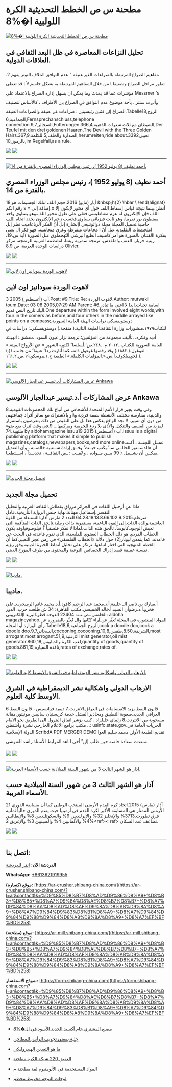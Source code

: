 # مطحنة س ص الخطط التحديثية الكرة اللولبية ا�%8

<a href="https://swt.shibang-china.com/?l=ar&img&k=%D9%85%D8%B7%D8%AD%D9%86%D8%A9+%D8%B3+%D8%B5+%D8%A7%D9%84%D8%AE%D8%B7%D8%B7+%D8%A7%D9%84%D8%AA%D8%AD%D8%AF%D9%8A%D8%AB%D9%8A%D8%A9+%D8%A7%D9%84%D9%83%D8%B1%D8%A9+%D8%A7%D9%84%D9%84%D9%88%D9%84%D8%A8%D9%8A%D8%A9+%D8%A7%EF%BF%BD%258" target="_blank">![مطحنة س ص الخطط التحديثية الكرة اللولبية ا�%8](http://static.shibang-china.com/all-800x300/1118.jpg)</a>

## تحليل النزاعات المعاصرة في ظل البعد الثقافي في العلاقات الدولية.
.2 ﻣﻔﺎﻫﻴﻢ ﺍﻟﺼﺮﺍﻉ ﺍﳌﺮﺗﺒﻄﺔ ﺑﺎﻟﺼﺮﺍﻋﺎﺕ ﺍﻟﻐﲑ ﻋﻨﻴﻔﺔ &quot; ﻋﺪﻡ ﺍﻟﺘﻮﺍﻓﻖ ﺍﳋﻼﻑ ﺍﻟﺘﻮﺗﺮ ﻳﻔﻬﻢ ﺗﻄﻮﺭ ﻣﺮﺍﺣﻞ ﺍﻟﺼﺮﺍﻉ ﻭﺗﺼﻨﻴﻔﺎ ﺎ ﻣﻦ ﺧﻼﻝ ﺍﳌﻔﺎﻫﻴﻢ ﺍﳌﺮﺗﺒﻄﺔ ﺑﻪ ﺑﺸﻜﻞ ﺣﺎﺳﻢ ﻷ ﺎ ﻗﺪ ﺗﻌﻄﻲ ﻣﺆﺷﺮﺍﺕ ﻋﻤﺎ ﻗﺪ ﳛﺪﺙ ﻭﻣﺎ ﳝﻜﻦ ﺍﻥ ﻳﺴﻬﻞ ﺇﺩﺍﺭﺓ ﺍﻟﺼﺮﺍﻉ.ﺑﺎﻻﻋﺘﻤﺎﺩ ﻋﻠﻰ Messmer &#39;s ﻭﺃﻟﱪﺕ ﺳﺘﺘﺮ ، ﻳﺄﺧﺬ ﻣﻮﺿﻮﻉ ﻋﺪﻡ ﺍﻟﺘﻮﺍﻓﻖ ﰲ ﺍﻟﺼﺮﺍﻉ ﺑﲔ ﺍﻷﻃﺮﺍﻑ ، ﻛﺎﻷﺳﺎﺱ ﻟﺘﺼﻨﻴﻒ ﺍﻟﺼﺮﺍﻉ ﺇﱃ ﻓﺌﺘﲔ ﺭﺋﻴﺴﻴﺘﲔ : ﺻﺮﺍﻋﺎﺕ ﻏﲑ ﻋﻨﻴﻔﺔ ﻭﺍﻟﺼﺮﺍﻋﺎﺕ ﺍﻟﻌﻨﻴﻔﺔ.Tabelle18,الروح الجماعية,6,Fernsprechanschluss,telephone connection.9,السجائر,7,Fütterungen.366,الشيطان مع ثلاث شعرات الذهبية,4,Der Teufel mit den drei goldenen Haaren,The Devil with the Three Golden Hairs.367,الصدارة والخلف,5.للكلمة,9,herumreiten,ride about.3392,تعبير بالرموز,10,im Regelfall,as a rule.


<a href="https://whatsapp.shibangsoft.com/WhatsApp.php" target="_blank" title="WhatsApp">![](http://static.shibang-china.com/icon/whatsapp.png)</a> <a href="https://swt.shibang-china.com/?l=ar&icon&k=%D9%85%D8%B7%D8%AD%D9%86%D8%A9+%D8%B3+%D8%B5+%D8%A7%D9%84%D8%AE%D8%B7%D8%B7+%D8%A7%D9%84%D8%AA%D8%AD%D8%AF%D9%8A%D8%AB%D9%8A%D8%A9+%D8%A7%D9%84%D9%83%D8%B1%D8%A9+%D8%A7%D9%84%D9%84%D9%88%D9%84%D8%A8%D9%8A%D8%A9+%D8%A7%EF%BF%BD%258" target="_blank">![](http://static.shibang-china.com/icon/chat-ar.png)</a>

---

<a href="https://swt.shibang-china.com/?l=ar&img&k=%D9%85%D8%B7%D8%AD%D9%86%D8%A9+%D8%B3+%D8%B5+%D8%A7%D9%84%D8%AE%D8%B7%D8%B7+%D8%A7%D9%84%D8%AA%D8%AD%D8%AF%D9%8A%D8%AB%D9%8A%D8%A9+%D8%A7%D9%84%D9%83%D8%B1%D8%A9+%D8%A7%D9%84%D9%84%D9%88%D9%84%D8%A8%D9%8A%D8%A9+%D8%A7%EF%BF%BD%258" target="_blank">![أحمد نظيف (8 يوليو 1952 )، رئيس مجلس الوزراء المصري بالفترة من 14.](http://static.shibang-china.com/all-800x300/1470.jpg)</a>

## أحمد نظيف (8 يوليو 1952 )، رئيس مجلس الوزراء المصري بالفترة من 14.
18 أيار (مايو) 2016.حجم اللف لتلك الجسيمات هو &amp;nbsp;ħ{2} \hbar \\ \end{alignat} رقم الكم s =.أنظر:.بينما نتيجة قياس إسقاط اللف حول أي محور لايكون إلا ±.إضافة إلى اللف فإن الإلكترون له عزم مغناطيسي فعلي على طول محور اللف.وهو يساوي واحد مغنطون بور تقريبا، وهو ثابت فيزيائي يساوي.فحسب زخم الإلكترون يحدد اتجاه اللف خاصية.تحميل المجلة مجلة ذواتوتنبغي اإلشارة إىل أنّ الفكر الرباغاميت نظر إىل املجتمعات التقليدية عىل أنّ ا مجاعات منفرطة وغري متجانسة، فهو فكر ال يعنى بفكرة.االفتتان بالصورة هو أمر كامنيف الطبع البرشي،ألنّهخملوق عىل الصورة )آية س.19ـ رينيه جريار، العنف واملقدس، ترمجة سمرية ريشا، املنظمة العربية للرتمجة، مركز دراسات الوحدة العربية، ص 8.9 Olivier.


<a href="https://whatsapp.shibangsoft.com/WhatsApp.php" target="_blank" title="WhatsApp">![](http://static.shibang-china.com/icon/whatsapp.png)</a> <a href="https://swt.shibang-china.com/?l=ar&icon&k=%D9%85%D8%B7%D8%AD%D9%86%D8%A9+%D8%B3+%D8%B5+%D8%A7%D9%84%D8%AE%D8%B7%D8%B7+%D8%A7%D9%84%D8%AA%D8%AD%D8%AF%D9%8A%D8%AB%D9%8A%D8%A9+%D8%A7%D9%84%D9%83%D8%B1%D8%A9+%D8%A7%D9%84%D9%84%D9%88%D9%84%D8%A8%D9%8A%D8%A9+%D8%A7%EF%BF%BD%258" target="_blank">![](http://static.shibang-china.com/icon/chat-ar.png)</a>

---

<a href="https://swt.shibang-china.com/?l=ar&img&k=%D9%85%D8%B7%D8%AD%D9%86%D8%A9+%D8%B3+%D8%B5+%D8%A7%D9%84%D8%AE%D8%B7%D8%B7+%D8%A7%D9%84%D8%AA%D8%AD%D8%AF%D9%8A%D8%AB%D9%8A%D8%A9+%D8%A7%D9%84%D9%83%D8%B1%D8%A9+%D8%A7%D9%84%D9%84%D9%88%D9%84%D8%A8%D9%8A%D8%A9+%D8%A7%EF%BF%BD%258" target="_blank">![لاهوت الوردة سودانيز اون لاين](http://static.shibang-china.com/all-800x300/1080.jpg)</a>

## لاهوت الوردة سودانيز اون لاين
3 آب (أغسطس) 2005.Post: #9.Title: Re: لاهوت الوردة.Author: mutwakil toum.Date: 03 08 2005,07:29 AM Parent: #6.اسامة.تحيات.ابدا لا اعني ما تبادر اليك.تاريخ النص قديم.One departure within the form involved eight words,with four in the comers as before,and four others in the middle arrayed like points on a compass;.دوستويفسكي دراسات الهيئة العامة السورية للكتاب١٩٧٩.ﻣﻨﺸﻮﺭﺍﺕ ﻭﺯﺍﺭﺓ ﺍﻟﺜﻘﺎﻓﺔ.ﺍﻟﻄﺒﻌﺔ ﺍﻟﺜﺎﻧﻴﺔ.(.ﻣﻨﻘﺤﺔ.) ﺩﻭﺳﺘﻮﻳﻔﺴﻜﻲ.: ﺩﺭﺍﺳﺎﺕ ﰲ ﺃﺩﺑﻪ ﻭﻓﻜﺮﻩ. .ﺗﺄﻟﻴﻒ ﳎﻤﻮﻋﺔ ﻣﻦ ﺍﳌﺆﻟﻔﲔ؛.ﺗﺮﲨﺔ ﻧﺰﺍﺭ ﻋﻴﻮﻥ ﺍﻟﺴﻮﺩ. .ﺩﻣﺸﻖ.: ﺍﳍﻴ.ﺌﺔ ﺍﻟﻌﺎﻣﺔ ﺍﻟﺴﻮﺭﻳﺔ ﻟﻠﻜﺘـﺎﺏ،.٢٠١٢.ﻡ. .٢٤٨.ﺹ؛.ﺃﺴﺎﺴﺎﹰ ﻟﻜﺘﻴﺒﻪ ﺍﻟﺸﻬﻴﺭ.« ﻋﻥ ﺍﻷﺭﻭﺍح ﺍﻟﻤﻴﺘﺔ.» ﻟﻐﻭﻏﻭل.(.١٨٤٢.).ﻭﻗﺩ ﺭﻓﻀﻬﺎ ﻏﻭﻏﻭل ﺫﺍﺘﻪ، ﻜﻤﺎ ﺃﺜﺎﺭﺕ ﺭﺩﺍﹰ ﻋﻨﻴﻔﺎﹰ ﻤﻥ ﺠﺎﻨﺏ.١(.) ﺨﻭﻤﻴﺎﻜﻭﻑ.ﺁ.ﺱ.«.ﺍﻟﻤﺅﻟﻔﺎﺕ ﺍﻟﻜﺎﻤﻠﺔ.» ﺍﻟﻁﺒﻌﺔ ﺝ.١.ﻤﻭﺴﻜﻭ.١٩.ص.١٦١.٢(.).


<a href="https://whatsapp.shibangsoft.com/WhatsApp.php" target="_blank" title="WhatsApp">![](http://static.shibang-china.com/icon/whatsapp.png)</a> <a href="https://swt.shibang-china.com/?l=ar&icon&k=%D9%85%D8%B7%D8%AD%D9%86%D8%A9+%D8%B3+%D8%B5+%D8%A7%D9%84%D8%AE%D8%B7%D8%B7+%D8%A7%D9%84%D8%AA%D8%AD%D8%AF%D9%8A%D8%AB%D9%8A%D8%A9+%D8%A7%D9%84%D9%83%D8%B1%D8%A9+%D8%A7%D9%84%D9%84%D9%88%D9%84%D8%A8%D9%8A%D8%A9+%D8%A7%EF%BF%BD%258" target="_blank">![](http://static.shibang-china.com/icon/chat-ar.png)</a>

---

<a href="https://swt.shibang-china.com/?l=ar&img&k=%D9%85%D8%B7%D8%AD%D9%86%D8%A9+%D8%B3+%D8%B5+%D8%A7%D9%84%D8%AE%D8%B7%D8%B7+%D8%A7%D9%84%D8%AA%D8%AD%D8%AF%D9%8A%D8%AB%D9%8A%D8%A9+%D8%A7%D9%84%D9%83%D8%B1%D8%A9+%D8%A7%D9%84%D9%84%D9%88%D9%84%D8%A8%D9%8A%D8%A9+%D8%A7%EF%BF%BD%258" target="_blank">![عرض المشاركات أ.د.تيسير عبدالجبار الآلوسي Ankawa](http://static.shibang-china.com/all-800x300/902.jpg)</a>

## عرض المشاركات أ.د.تيسير عبدالجبار الآلوسي Ankawa
8.وفي وقت يجيز قرار الأمم المتحدة للأشخاص من أتباع تلك المجموعات القومية والدينية، ممارسة مختلف الأنشطة بصفة فردية و\أو بالاشتراك مع سائر أفراد جماعتهم، من دون أي تمييز، لا نجد الواقع يعكس هذا بل على النقيض من ذلك يتعرضون باستمرار لمزيد من العسف والتنكيل والأذى بلا ردع للجريمة ومركبيها… 9.في وقت تُترك بقع ضوء ملتهبة.74 by aldohamagazine issuu19 آب (أغسطس) 2015.Issuu is a digital publishing platform that makes it simple to publish magazines,catalogs,newspapers,books,and more online.عمــل اللجنــة ، أكــد أن «الدســتور الحالــي سـ ُـيكَتب حيــث َّ وفــق إرادة شــعبية خالصــة ، وأن التعديل يمكــن أن يشــمل ٪ 99 مــن مــواده ، وعّقــب : ـص الثقافــة ، تحديــداً ، اســتطعنا.


<a href="https://whatsapp.shibangsoft.com/WhatsApp.php" target="_blank" title="WhatsApp">![](http://static.shibang-china.com/icon/whatsapp.png)</a> <a href="https://swt.shibang-china.com/?l=ar&icon&k=%D9%85%D8%B7%D8%AD%D9%86%D8%A9+%D8%B3+%D8%B5+%D8%A7%D9%84%D8%AE%D8%B7%D8%B7+%D8%A7%D9%84%D8%AA%D8%AD%D8%AF%D9%8A%D8%AB%D9%8A%D8%A9+%D8%A7%D9%84%D9%83%D8%B1%D8%A9+%D8%A7%D9%84%D9%84%D9%88%D9%84%D8%A8%D9%8A%D8%A9+%D8%A7%EF%BF%BD%258" target="_blank">![](http://static.shibang-china.com/icon/chat-ar.png)</a>

---

<a href="https://swt.shibang-china.com/?l=ar&img&k=%D9%85%D8%B7%D8%AD%D9%86%D8%A9+%D8%B3+%D8%B5+%D8%A7%D9%84%D8%AE%D8%B7%D8%B7+%D8%A7%D9%84%D8%AA%D8%AD%D8%AF%D9%8A%D8%AB%D9%8A%D8%A9+%D8%A7%D9%84%D9%83%D8%B1%D8%A9+%D8%A7%D9%84%D9%84%D9%88%D9%84%D8%A8%D9%8A%D8%A9+%D8%A7%EF%BF%BD%258" target="_blank">![تحميل مجلة الجديد](http://static.shibang-china.com/all-800x300/63.jpg)</a>

## تحميل مجلة الجديد
ماذا عن أرخبيل اللغات في الجزائر.مرزاق بقطاش.الثقافة العربية والتحليل النفسي.إسماعيل مهنانة.نهاية جنس الرواية التاريخية.عادل ضرغام.64.28.18.13.8.66.102.9.2015 العدد 2 مارس آذار.االستبداد من القوة الغاشمة.والدة الذات.إلى القوة الناعمة، مستقوية بذات رملية.تالحق الذات المتأففة التي تعيش الوجود.كابوساً، تالحق هذه الذات.لماذا لا نفكر فلسفياً ؟ فيلوصوفياوقد يكون الخطاب الفردي هو ذلك الخطاب العضوي للفلسفة، الذي تقوم قاعدته في البحث عن قاعدته، كما يتمعن ليوتار(2) حول دلالة «الخطاب الفلسفي» في زمن عجز التعبير.كما أن الخطة المنهجية التي اختار اتباعها، ترتكز على تحليل أنماط الخبرة الدينية وفق رؤية نفسية عميقة قصد إدراك الخصائص النوعية والمحتوى من طرف المؤرخ الديني.


<a href="https://whatsapp.shibangsoft.com/WhatsApp.php" target="_blank" title="WhatsApp">![](http://static.shibang-china.com/icon/whatsapp.png)</a> <a href="https://swt.shibang-china.com/?l=ar&icon&k=%D9%85%D8%B7%D8%AD%D9%86%D8%A9+%D8%B3+%D8%B5+%D8%A7%D9%84%D8%AE%D8%B7%D8%B7+%D8%A7%D9%84%D8%AA%D8%AD%D8%AF%D9%8A%D8%AB%D9%8A%D8%A9+%D8%A7%D9%84%D9%83%D8%B1%D8%A9+%D8%A7%D9%84%D9%84%D9%88%D9%84%D8%A8%D9%8A%D8%A9+%D8%A7%EF%BF%BD%258" target="_blank">![](http://static.shibang-china.com/icon/chat-ar.png)</a>

---

<a href="https://swt.shibang-china.com/?l=ar&img&k=%D9%85%D8%B7%D8%AD%D9%86%D8%A9+%D8%B3+%D8%B5+%D8%A7%D9%84%D8%AE%D8%B7%D8%B7+%D8%A7%D9%84%D8%AA%D8%AD%D8%AF%D9%8A%D8%AB%D9%8A%D8%A9+%D8%A7%D9%84%D9%83%D8%B1%D8%A9+%D8%A7%D9%84%D9%84%D9%88%D9%84%D8%A8%D9%8A%D8%A9+%D8%A7%EF%BF%BD%258" target="_blank">![ماديبا.](http://static.shibang-china.com/all-800x300/71.jpg)</a>

## ماديبا.
أ.مبارك بن ناصر آل خليفة.أ.د.محمد عبد الرحيم كافود.أ.د.محمد غانم الرميحي.د.علي فخرو.أ.د.رضوان السيد.أ.خالد الخميسي.مكتب القاهرة: 34 ش طلعت حرب، الدور الخامس،.ص.ب.: 22404 الدوحة قطر.البريد اإللكتروني: aldoha magazineyahoo.المواد المنشورة في المجلة تُعبِّر عن.آراء كتّابها وال تُعبِّر بالضرورة عن رأي.الوزارة أو المجلة.Tabelle18,الروح الجماعية,6,cock a doodle doo,cock a doodle doo.9,السجائر,7,cocooning,cocooning.10,الشرنقة,8.50,طقس,8,most arrogant,most arrogant.51,عتبة,9,oil mist generator,oil mist generator.860,لعب الكرة والدبابيس,18,quantity of goods,quantity of goods.861,نافذة السيارة,19,rates of exchange,rates of.


<a href="https://whatsapp.shibangsoft.com/WhatsApp.php" target="_blank" title="WhatsApp">![](http://static.shibang-china.com/icon/whatsapp.png)</a> <a href="https://swt.shibang-china.com/?l=ar&icon&k=%D9%85%D8%B7%D8%AD%D9%86%D8%A9+%D8%B3+%D8%B5+%D8%A7%D9%84%D8%AE%D8%B7%D8%B7+%D8%A7%D9%84%D8%AA%D8%AD%D8%AF%D9%8A%D8%AB%D9%8A%D8%A9+%D8%A7%D9%84%D9%83%D8%B1%D8%A9+%D8%A7%D9%84%D9%84%D9%88%D9%84%D8%A8%D9%8A%D8%A9+%D8%A7%EF%BF%BD%258" target="_blank">![](http://static.shibang-china.com/icon/chat-ar.png)</a>

---

<a href="https://swt.shibang-china.com/?l=ar&img&k=%D9%85%D8%B7%D8%AD%D9%86%D8%A9+%D8%B3+%D8%B5+%D8%A7%D9%84%D8%AE%D8%B7%D8%B7+%D8%A7%D9%84%D8%AA%D8%AD%D8%AF%D9%8A%D8%AB%D9%8A%D8%A9+%D8%A7%D9%84%D9%83%D8%B1%D8%A9+%D8%A7%D9%84%D9%84%D9%88%D9%84%D8%A8%D9%8A%D8%A9+%D8%A7%EF%BF%BD%258" target="_blank">![الارهاب الدولي واشكالية نشر الديمقراطية في الشرق الاوسط كلية العلوم.](http://static.shibang-china.com/all-800x300/1047.jpg)</a>

## الارهاب الدولي واشكالية نشر الديمقراطية في الشرق الاوسط كلية العلوم.
6 قانون النفط يزيد الانقسامات في العراق.الانترنت.7 ديفيد فرانسيس ، قانون النفط العراقي الجديد.صعوبة التطبيق ومحاذير الفشل.خدمة كريستيان سانيس مونيتور.مقالة مسحوبة من الانترنت.8 زلماي خليلزاد ، كيف يؤشر اتفاق البترول الى الطريق نحو الامام ، مكتب برامج الاعلام الخارجي نشرة واشنطن.: usinfo.state.gov.الحريات العامة في الدولة الإسلامية ScribdA PDF MERGER DEMO ﺗﻘﺪﱘ ﺍﻟﻄﺒﻌﺔ ﺍﻷﻭﱃ ﳏﻤﺪ ﺳﻠﻴﻢ ﺍﻟﻌﻮﺍ ﺳﻌﺪﺕ ﺳﻌﺎﺩﺓ ﺧﺎﺻﺔ ﺣﲔ ﻃﻠﺐ ﺇﱄﹼ ﺃﺧﻲ ﺍ ﺎﻫﺪ ﺍﳌﺮﺍﺑﻂ ﺍﻷﺳﺘﺎﺫ ﺭﺍﺷﺪ ﺍﻟﻐﻨﻮﺷﻲ.


<a href="https://whatsapp.shibangsoft.com/WhatsApp.php" target="_blank" title="WhatsApp">![](http://static.shibang-china.com/icon/whatsapp.png)</a> <a href="https://swt.shibang-china.com/?l=ar&icon&k=%D9%85%D8%B7%D8%AD%D9%86%D8%A9+%D8%B3+%D8%B5+%D8%A7%D9%84%D8%AE%D8%B7%D8%B7+%D8%A7%D9%84%D8%AA%D8%AD%D8%AF%D9%8A%D8%AB%D9%8A%D8%A9+%D8%A7%D9%84%D9%83%D8%B1%D8%A9+%D8%A7%D9%84%D9%84%D9%88%D9%84%D8%A8%D9%8A%D8%A9+%D8%A7%EF%BF%BD%258" target="_blank">![](http://static.shibang-china.com/icon/chat-ar.png)</a>

---

<a href="https://swt.shibang-china.com/?l=ar&img&k=%D9%85%D8%B7%D8%AD%D9%86%D8%A9+%D8%B3+%D8%B5+%D8%A7%D9%84%D8%AE%D8%B7%D8%B7+%D8%A7%D9%84%D8%AA%D8%AD%D8%AF%D9%8A%D8%AB%D9%8A%D8%A9+%D8%A7%D9%84%D9%83%D8%B1%D8%A9+%D8%A7%D9%84%D9%84%D9%88%D9%84%D8%A8%D9%8A%D8%A9+%D8%A7%EF%BF%BD%258" target="_blank">![آذار هو الشهر الثالث 3 من شهور السنة الميلادية حسب الأسماء العربية.](http://static.shibang-china.com/all-800x300/91.jpg)</a>

## آذار هو الشهر الثالث 3 من شهور السنة الميلادية حسب الأسماء العربية.
21 آذار (مارس) 2015.اتحاد كرة القدم الأرمني المنتخب الوطني كما أن مسابقة الدوري الأرمني الممتاز هي المسابقة الأكبر لكرة القدم في أرمينيا حيث يضم الدوري حالياً ثمانية فرق تطورت.3713% والإنجليز 32% والإيرلنديين 9% والسكوتلنديين 8% والإيطاليين 4% والألمانيين 4% والصينيين 3% والإغريق 2%&lt;ref&gt;&lt; ref&gt; تضاعف عدد السكان.

<a href="https://whatsapp.shibangsoft.com/WhatsApp.php" target="_blank" title="WhatsApp">![](http://static.shibang-china.com/icon/whatsapp.png)</a> <a href="https://swt.shibang-china.com/?l=ar&icon&k=%D9%85%D8%B7%D8%AD%D9%86%D8%A9+%D8%B3+%D8%B5+%D8%A7%D9%84%D8%AE%D8%B7%D8%B7+%D8%A7%D9%84%D8%AA%D8%AD%D8%AF%D9%8A%D8%AB%D9%8A%D8%A9+%D8%A7%D9%84%D9%83%D8%B1%D8%A9+%D8%A7%D9%84%D9%84%D9%88%D9%84%D8%A8%D9%8A%D8%A9+%D8%A7%EF%BF%BD%258" target="_blank">![](http://static.shibang-china.com/icon/chat-ar.png)</a>

---
## اتصل بنا:

**الدردشة الآن:** [انقر للدردشة](https://swt.shibang-china.com?l=ar&contact&k=%D9%85%D8%B7%D8%AD%D9%86%D8%A9+%D8%B3+%D8%B5+%D8%A7%D9%84%D8%AE%D8%B7%D8%B7+%D8%A7%D9%84%D8%AA%D8%AD%D8%AF%D9%8A%D8%AB%D9%8A%D8%A9+%D8%A7%D9%84%D9%83%D8%B1%D8%A9+%D8%A7%D9%84%D9%84%D9%88%D9%84%D8%A8%D9%8A%D8%A9+%D8%A7%EF%BF%BD%258)

**WhatsApp:**  [+8613621919955](https://whatsapp.shibangsoft.com/WhatsApp.php)

**موقع (كسارة):** [https://ar-crusher.shibang-china.com/](https://ar-crusher.shibang-china.com/?l=ar&contact&k=%D9%85%D8%B7%D8%AD%D9%86%D8%A9+%D8%B3+%D8%B5+%D8%A7%D9%84%D8%AE%D8%B7%D8%B7+%D8%A7%D9%84%D8%AA%D8%AD%D8%AF%D9%8A%D8%AB%D9%8A%D8%A9+%D8%A7%D9%84%D9%83%D8%B1%D8%A9+%D8%A7%D9%84%D9%84%D9%88%D9%84%D8%A8%D9%8A%D8%A9+%D8%A7%EF%BF%BD%258)

**موقع (مطحنة):** [https://ar-mill.shibang-china.com/](https://ar-mill.shibang-china.com/?l=ar&contact&k=%D9%85%D8%B7%D8%AD%D9%86%D8%A9+%D8%B3+%D8%B5+%D8%A7%D9%84%D8%AE%D8%B7%D8%B7+%D8%A7%D9%84%D8%AA%D8%AD%D8%AF%D9%8A%D8%AB%D9%8A%D8%A9+%D8%A7%D9%84%D9%83%D8%B1%D8%A9+%D8%A7%D9%84%D9%84%D9%88%D9%84%D8%A8%D9%8A%D8%A9+%D8%A7%EF%BF%BD%258)

**نموذج الاستفسار:** [https://form.shibang-china.com](https://form.shibang-china.com?l=ar&contact&k=%D9%85%D8%B7%D8%AD%D9%86%D8%A9+%D8%B3+%D8%B5+%D8%A7%D9%84%D8%AE%D8%B7%D8%B7+%D8%A7%D9%84%D8%AA%D8%AD%D8%AF%D9%8A%D8%AB%D9%8A%D8%A9+%D8%A7%D9%84%D9%83%D8%B1%D8%A9+%D8%A7%D9%84%D9%84%D9%88%D9%84%D8%A8%D9%8A%D8%A9+%D8%A7%EF%BF%BD%258)

* [مصنع المشتري خام أكسيد الحديد الأسود في ال�%8](../23/%D9%85%D8%B5%D9%86%D8%B9%20%D8%A7%D9%84%D9%85%D8%B4%D8%AA%D8%B1%D9%8A%20%D8%AE%D8%A7%D9%85%20%D8%A3%D9%83%D8%B3%D9%8A%D8%AF%20%D8%A7%D9%84%D8%AD%D8%AF%D9%8A%D8%AF%20%D8%A7%D9%84%D8%A3%D8%B3%D9%88%D8%AF%20%D9%81%D9%8A%20%D8%A7%D9%84%EF%BF%BD%258.md)

* [جلبة بمعنى تجويف الرأس للمطاحن](../22/%D8%AC%D9%84%D8%A8%D8%A9%20%D8%A8%D9%85%D8%B9%D9%86%D9%89%20%D8%AA%D8%AC%D9%88%D9%8A%D9%81%20%D8%A7%D9%84%D8%B1%D8%A3%D8%B3%20%D9%84%D9%84%D9%85%D8%B7%D8%A7%D8%AD%D9%86.md)

* [ما هو التعدين الهيدروليكي](../23/%D9%85%D8%A7%20%D9%87%D9%88%20%D8%A7%D9%84%D8%AA%D8%B9%D8%AF%D9%8A%D9%86%20%D8%A7%D9%84%D9%87%D9%8A%D8%AF%D8%B1%D9%88%D9%84%D9%8A%D9%83%D9%8A.md)

* [العقيق 220 شبكة الكرة مطحنة](../23/%D8%A7%D9%84%D8%B9%D9%82%D9%8A%D9%82%20220%20%D8%B4%D8%A8%D9%83%D8%A9%20%D8%A7%D9%84%D9%83%D8%B1%D8%A9%20%D9%85%D8%B7%D8%AD%D9%86%D8%A9.md)

* [المواد المستخدمة في الألومنيوم لفة مطحنة م](../24/%D8%A7%D9%84%D9%85%D9%88%D8%A7%D8%AF%20%D8%A7%D9%84%D9%85%D8%B3%D8%AA%D8%AE%D8%AF%D9%85%D8%A9%20%D9%81%D9%8A%20%D8%A7%D9%84%D8%A3%D9%84%D9%88%D9%85%D9%86%D9%8A%D9%88%D9%85%20%D9%84%D9%81%D8%A9%20%D9%85%D8%B7%D8%AD%D9%86%D8%A9%20%D9%85.md)

* [لوحات التوجه مخروط محطم](../25/%D9%84%D9%88%D8%AD%D8%A7%D8%AA%20%D8%A7%D9%84%D8%AA%D9%88%D8%AC%D9%87%20%D9%85%D8%AE%D8%B1%D9%88%D8%B7%20%D9%85%D8%AD%D8%B7%D9%85.md)